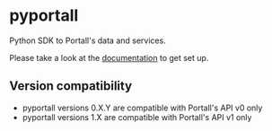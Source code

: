 # pyportall

Python SDK to Portall's data and services.

Please take a look at the [documentation](https://inspide.github.io/pyportall/) to get set up.

## Version compatibility

* pyportall versions 0.X.Y are compatible with Portall's API v0 only
* pyportall versions 1.X are compatible with Portall's API v1 only
